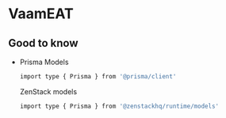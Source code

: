 # VaamEAT

## Good to know

- Prisma Models

  ```bash
  import type { Prisma } from '@prisma/client'
  ```

  ZenStack models

  ```bash
  import type { Prisma } from '@zenstackhq/runtime/models'
  ```
